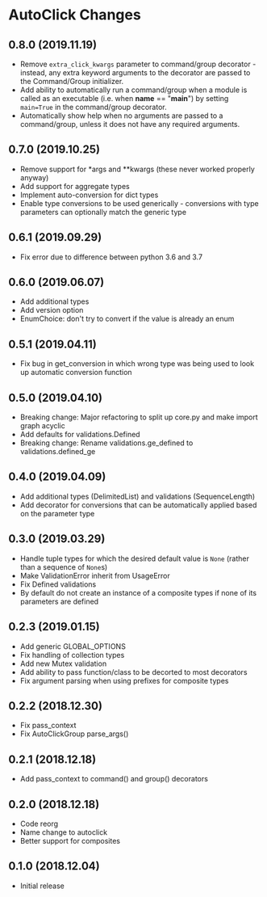 # AutoClick Changes

## 0.8.0 (2019.11.19)

* Remove `extra_click_kwargs` parameter to command/group decorator - instead, any extra keyword arguments to the decorator are passed to the Command/Group initializer.
* Add ability to automatically run a command/group when a module is called as an executable (i.e. when __name__ == "__main__") by setting `main=True` in the command/group decorator.
* Automatically show help when no arguments are passed to a command/group, unless it does not have any required arguments.

## 0.7.0 (2019.10.25)

* Remove support for *args and **kwargs (these never worked properly anyway)
* Add support for aggregate types
* Implement auto-conversion for dict types
* Enable type conversions to be used generically - conversions with type parameters can optionally match the generic type

## 0.6.1 (2019.09.29)

* Fix error due to difference between python 3.6 and 3.7

## 0.6.0 (2019.06.07)

* Add additional types
* Add version option
* EnumChoice: don't try to convert if the value is already an enum

## 0.5.1 (2019.04.11)

* Fix bug in get_conversion in which wrong type was being used to look up automatic conversion function

## 0.5.0 (2019.04.10)

* Breaking change: Major refactoring to split up core.py and make import graph acyclic
* Add defaults for validations.Defined
* Breaking change: Rename validations.ge_defined to validations.defined_ge

## 0.4.0 (2019.04.09)

* Add additional types (DelimitedList) and validations (SequenceLength)
* Add decorator for conversions that can be automatically applied based on the parameter type

## 0.3.0 (2019.03.29)

* Handle tuple types for which the desired default value is `None` (rather than a sequence of `None`s)
* Make ValidationError inherit from UsageError
* Fix Defined validations
* By default do not create an instance of a composite types if none of its parameters are defined

## 0.2.3 (2019.01.15)

* Add generic GLOBAL_OPTIONS
* Fix handling of collection types
* Add new Mutex validation
* Add ability to pass function/class to be decorted to most decorators
* Fix argument parsing when using prefixes for composite types

## 0.2.2 (2018.12.30)

* Fix pass_context
* Fix AutoClickGroup parse_args()

## 0.2.1 (2018.12.18)

* Add pass_context to command() and group() decorators

## 0.2.0 (2018.12.18)

* Code reorg
* Name change to autoclick
* Better support for composites

## 0.1.0 (2018.12.04)

* Initial release